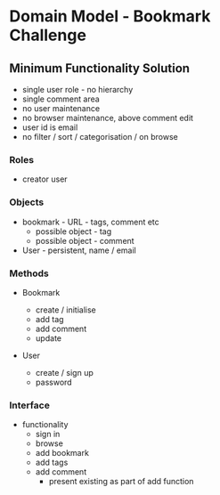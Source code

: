 # Domain Model - Bookmark Challenge

## Minimum Functionality Solution
- single user role - no hierarchy
- single comment area
- no user maintenance
- no browser maintenance, above comment edit
- user id is email
- no filter / sort / categorisation / on browse

### Roles
- creator user

### Objects
- bookmark - URL - tags, comment etc
  - possible object - tag
  - possible object - comment
- User - persistent, name / email

### Methods
- Bookmark
  - create / initialise
  - add tag
  - add comment
  - update

- User
  - create / sign up
  - password

### Interface
- functionality 
  - sign in
  - browse
  - add bookmark
  - add tags
  - add comment
    - present existing as part of add function
